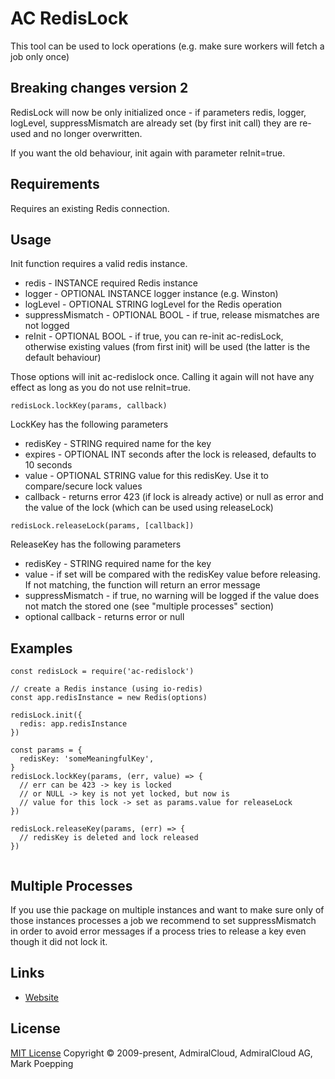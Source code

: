 # AC RedisLock
This tool can be used to lock operations (e.g. make sure workers will fetch a job only once)

## Breaking changes version 2
RedisLock will now be only initialized once - if parameters redis, logger, logLevel, suppressMismatch are already set (by first init call) they are re-used and no longer overwritten.

If you want the old behaviour, init again with parameter reInit=true.

## Requirements
Requires an existing Redis connection.

## Usage
Init function requires a valid redis instance.
+ redis - INSTANCE required Redis instance
+ logger - OPTIONAL INSTANCE logger instance (e.g. Winston)
+ logLevel - OPTIONAL STRING logLevel for the Redis operation
+ suppressMismatch - OPTIONAL BOOL - if true, release mismatches are not logged
+ reInit - OPTIONAL BOOL - if true, you can re-init ac-redisLock, otherwise existing values (from first init) will be used (the latter is the default behaviour)

Those options will init ac-redislock once. Calling it again will not have any effect as long as you do not use reInit=true.

```
redisLock.lockKey(params, callback)
```

LockKey has the following parameters
+ redisKey - STRING required name for the key
+ expires - OPTIONAL INT seconds after the lock is released, defaults to 10 seconds
+ value - OPTIONAL STRING value for this redisKey. Use it to compare/secure lock values
+ callback - returns error 423 (if lock is already active) or null as error and the value of the lock (which can be used using releaseLock)


```
redisLock.releaseLock(params, [callback])
```

ReleaseKey has the following parameters
+ redisKey - STRING required name for the key
+ value - if set will be compared with the redisKey value before releasing. If not matching, the function will return an error message
+ suppressMismatch - if true, no warning will be logged if the value does not match the stored one (see "multiple processes" section)
+ optional callback - returns error or null

## Examples

```
const redisLock = require('ac-redislock')

// create a Redis instance (using io-redis)
const app.redisInstance = new Redis(options)

redisLock.init({
  redis: app.redisInstance 
})

const params = {
  redisKey: 'someMeaningfulKey',
}
redisLock.lockKey(params, (err, value) => {
  // err can be 423 -> key is locked
  // or NULL -> key is not yet locked, but now is
  // value for this lock -> set as params.value for releaseLock
})

redisLock.releaseKey(params, (err) => {
  // redisKey is deleted and lock released
})


```

## Multiple Processes
If you use thie package on multiple instances and want to make sure only of those instances processes a job we recommend to set suppressMismatch in order to avoid error messages if a process tries to release a key even though it did not lock it.

## Links
- [Website](https://www.admiralcloud.com/)

## License
[MIT License](https://opensource.org/licenses/MIT) Copyright © 2009-present, AdmiralCloud, AdmiralCloud AG, Mark Poepping